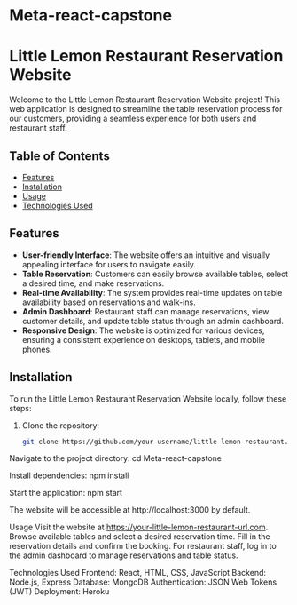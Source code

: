 # Meta-react-capstone

# Little Lemon Restaurant Reservation Website

Welcome to the Little Lemon Restaurant Reservation Website project! This web application is designed to streamline the table reservation process for our customers, providing a seamless experience for both users and restaurant staff.

## Table of Contents
- [Features](#features)
- [Installation](#installation)
- [Usage](#usage)
- [Technologies Used](#technologies-used)


## Features

- **User-friendly Interface**: The website offers an intuitive and visually appealing interface for users to navigate easily.
- **Table Reservation**: Customers can easily browse available tables, select a desired time, and make reservations.
- **Real-time Availability**: The system provides real-time updates on table availability based on reservations and walk-ins.
- **Admin Dashboard**: Restaurant staff can manage reservations, view customer details, and update table status through an admin dashboard.
- **Responsive Design**: The website is optimized for various devices, ensuring a consistent experience on desktops, tablets, and mobile phones.

## Installation

To run the Little Lemon Restaurant Reservation Website locally, follow these steps:

1. Clone the repository:

   ```bash
   git clone https://github.com/your-username/little-lemon-restaurant.git


Navigate to the project directory:
cd Meta-react-capstone

Install dependencies:
npm install

Start the application:
npm start

The website will be accessible at http://localhost:3000 by default.

Usage
Visit the website at https://your-little-lemon-restaurant-url.com.
Browse available tables and select a desired reservation time.
Fill in the reservation details and confirm the booking.
For restaurant staff, log in to the admin dashboard to manage reservations and table status.

Technologies Used
Frontend: React, HTML, CSS, JavaScript
Backend: Node.js, Express
Database: MongoDB
Authentication: JSON Web Tokens (JWT)
Deployment: Heroku
